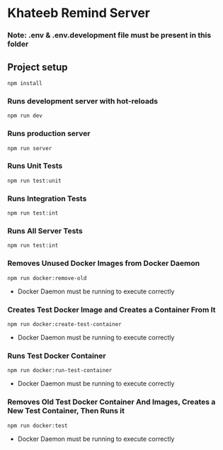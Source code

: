 # Khateeb Remind Server

### Note: .env & .env.development file must be present in this folder

## Project setup
```
npm install
```

### Runs development server with hot-reloads
```
npm run dev
```

### Runs production server
```
npm run server
```

### Runs Unit Tests
```
npm run test:unit
```

### Runs Integration Tests
```
npm run test:int
```

### Runs All Server Tests
```
npm run test:int
```

### Removes Unused Docker Images from Docker Daemon
```
npm run docker:remove-old
```
* Docker Daemon must be running to execute correctly

### Creates Test Docker Image and Creates a Container From It
```
npm run docker:create-test-container
```
* Docker Daemon must be running to execute correctly

### Runs Test Docker Container
```
npm run docker:run-test-container
```
* Docker Daemon must be running to execute correctly

### Removes Old Test Docker Container And Images, Creates a New Test Container, Then Runs it
```
npm run docker:test
```
* Docker Daemon must be running to execute correctly
